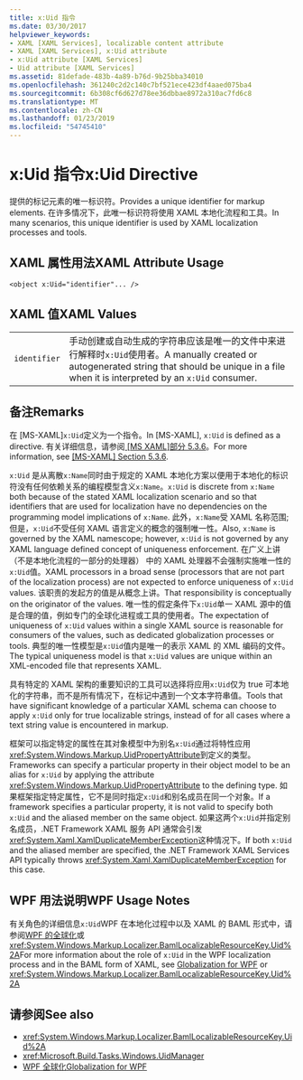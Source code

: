 ```yaml
---
title: x:Uid 指令
ms.date: 03/30/2017
helpviewer_keywords:
- XAML [XAML Services], localizable content attribute
- XAML [XAML Services], x:Uid attribute
- x:Uid attribute [XAML Services]
- Uid attribute [XAML Services]
ms.assetid: 81defade-483b-4a89-b76d-9b25bba34010
ms.openlocfilehash: 361240c2d2c140c7bf521ece423df4aaed075ba4
ms.sourcegitcommit: 6b308cf6d627d78ee36dbbae8972a310ac7fd6c8
ms.translationtype: MT
ms.contentlocale: zh-CN
ms.lasthandoff: 01/23/2019
ms.locfileid: "54745410"
---
```

# <a name="xuid-directive"></a><span data-ttu-id="f0103-102">x:Uid 指令</span><span class="sxs-lookup"><span data-stu-id="f0103-102">x:Uid Directive</span></span>
<span data-ttu-id="f0103-103">提供的标记元素的唯一标识符。</span><span class="sxs-lookup"><span data-stu-id="f0103-103">Provides a unique identifier for markup elements.</span></span> <span data-ttu-id="f0103-104">在许多情况下，此唯一标识符将使用 XAML 本地化流程和工具。</span><span class="sxs-lookup"><span data-stu-id="f0103-104">In many scenarios, this unique identifier is used by XAML localization processes and tools.</span></span>  
  
## <a name="xaml-attribute-usage"></a><span data-ttu-id="f0103-105">XAML 属性用法</span><span class="sxs-lookup"><span data-stu-id="f0103-105">XAML Attribute Usage</span></span>  
  
```xaml  
<object x:Uid="identifier"... />  
```  
  
## <a name="xaml-values"></a><span data-ttu-id="f0103-106">XAML 值</span><span class="sxs-lookup"><span data-stu-id="f0103-106">XAML Values</span></span>  
  
|||  
|-|-|  
|`identifier`|<span data-ttu-id="f0103-107">手动创建或自动生成的字符串应该是唯一的文件中来进行解释时`x:Uid`使用者。</span><span class="sxs-lookup"><span data-stu-id="f0103-107">A manually created or autogenerated string that should be unique in a file when it is interpreted by an `x:Uid` consumer.</span></span>|  
  
## <a name="remarks"></a><span data-ttu-id="f0103-108">备注</span><span class="sxs-lookup"><span data-stu-id="f0103-108">Remarks</span></span>  
 <span data-ttu-id="f0103-109">在 [MS-XAML]`x:Uid`定义为一个指令。</span><span class="sxs-lookup"><span data-stu-id="f0103-109">In [MS-XAML], `x:Uid` is defined as a directive.</span></span> <span data-ttu-id="f0103-110">有关详细信息，请参阅[ \[MS XAML\]部分 5.3.6](https://go.microsoft.com/fwlink/?LinkId=114525)。</span><span class="sxs-lookup"><span data-stu-id="f0103-110">For more information, see [\[MS-XAML\] Section 5.3.6](https://go.microsoft.com/fwlink/?LinkId=114525).</span></span>  
  
 <span data-ttu-id="f0103-111">`x:Uid` 是从离散`x:Name`同时由于规定的 XAML 本地化方案以便用于本地化的标识符没有任何依赖关系的编程模型含义`x:Name`。</span><span class="sxs-lookup"><span data-stu-id="f0103-111">`x:Uid` is discrete from `x:Name` both because of the stated XAML localization scenario and so that identifiers that are used for localization have no dependencies on the programming model implications of `x:Name`.</span></span> <span data-ttu-id="f0103-112">此外，`x:Name`受 XAML 名称范围; 但是，`x:Uid`不受任何 XAML 语言定义的概念的强制唯一性。</span><span class="sxs-lookup"><span data-stu-id="f0103-112">Also, `x:Name` is governed by the XAML namescope; however, `x:Uid` is not governed by any XAML language defined concept of uniqueness enforcement.</span></span> <span data-ttu-id="f0103-113">在广义上讲 （不是本地化流程的一部分的处理器） 中的 XAML 处理器不会强制实施唯一性的`x:Uid`值。</span><span class="sxs-lookup"><span data-stu-id="f0103-113">XAML processors in a broad sense (processors that are not part of the localization process) are not expected to enforce uniqueness of `x:Uid` values.</span></span> <span data-ttu-id="f0103-114">该职责的发起方的值是从概念上讲。</span><span class="sxs-lookup"><span data-stu-id="f0103-114">That responsibility is conceptually on the originator of the values.</span></span> <span data-ttu-id="f0103-115">唯一性的假定条件下`x:Uid`单一 XAML 源中的值是合理的值，例如专门的全球化进程或工具的使用者。</span><span class="sxs-lookup"><span data-stu-id="f0103-115">The expectation of uniqueness of `x:Uid` values within a single XAML source is reasonable for consumers of the values, such as dedicated globalization processes or tools.</span></span> <span data-ttu-id="f0103-116">典型的唯一性模型是`x:Uid`值内是唯一的表示 XAML 的 XML 编码的文件。</span><span class="sxs-lookup"><span data-stu-id="f0103-116">The typical uniqueness model is that `x:Uid` values are unique within an XML-encoded file that represents XAML.</span></span>  
  
 <span data-ttu-id="f0103-117">具有特定的 XAML 架构的重要知识的工具可以选择将应用`x:Uid`仅为 true 可本地化的字符串，而不是所有情况下，在标记中遇到一个文本字符串值。</span><span class="sxs-lookup"><span data-stu-id="f0103-117">Tools that have significant knowledge of a particular XAML schema can choose to apply `x:Uid` only for true localizable strings, instead of for all cases where a text string value is encountered in markup.</span></span>  
  
 <span data-ttu-id="f0103-118">框架可以指定特定的属性在其对象模型中为别名`x:Uid`通过将特性应用<xref:System.Windows.Markup.UidPropertyAttribute>到定义的类型。</span><span class="sxs-lookup"><span data-stu-id="f0103-118">Frameworks can specify a particular property in their object model to be an alias for `x:Uid` by applying the attribute <xref:System.Windows.Markup.UidPropertyAttribute> to the defining type.</span></span> <span data-ttu-id="f0103-119">如果框架指定特定属性，它不是同时指定`x:Uid`和别名成员在同一个对象。</span><span class="sxs-lookup"><span data-stu-id="f0103-119">If a framework specifies a particular property, it is not valid to specify both `x:Uid` and the aliased member on the same object.</span></span> <span data-ttu-id="f0103-120">如果这两个`x:Uid`并指定别名成员，.NET Framework XAML 服务 API 通常会引发<xref:System.Xaml.XamlDuplicateMemberException>这种情况下。</span><span class="sxs-lookup"><span data-stu-id="f0103-120">If both `x:Uid` and the aliased member are specified, the .NET Framework XAML Services API typically throws <xref:System.Xaml.XamlDuplicateMemberException> for this case.</span></span>  
  
## <a name="wpf-usage-notes"></a><span data-ttu-id="f0103-121">WPF 用法说明</span><span class="sxs-lookup"><span data-stu-id="f0103-121">WPF Usage Notes</span></span>  
 <span data-ttu-id="f0103-122">有关角色的详细信息`x:Uid`WPF 在本地化过程中以及 XAML 的 BAML 形式中，请参阅[WPF 的全球化](../../../docs/framework/wpf/advanced/globalization-for-wpf.md)或 <xref:System.Windows.Markup.Localizer.BamlLocalizableResourceKey.Uid%2A></span><span class="sxs-lookup"><span data-stu-id="f0103-122">For more information about the role of `x:Uid` in the WPF localization process and in the BAML form of XAML, see [Globalization for WPF](../../../docs/framework/wpf/advanced/globalization-for-wpf.md) or <xref:System.Windows.Markup.Localizer.BamlLocalizableResourceKey.Uid%2A></span></span>  
  
## <a name="see-also"></a><span data-ttu-id="f0103-123">请参阅</span><span class="sxs-lookup"><span data-stu-id="f0103-123">See also</span></span>
- <xref:System.Windows.Markup.Localizer.BamlLocalizableResourceKey.Uid%2A>
- <xref:Microsoft.Build.Tasks.Windows.UidManager>
- [<span data-ttu-id="f0103-124">WPF 全球化</span><span class="sxs-lookup"><span data-stu-id="f0103-124">Globalization for WPF</span></span>](../../../docs/framework/wpf/advanced/globalization-for-wpf.md)
